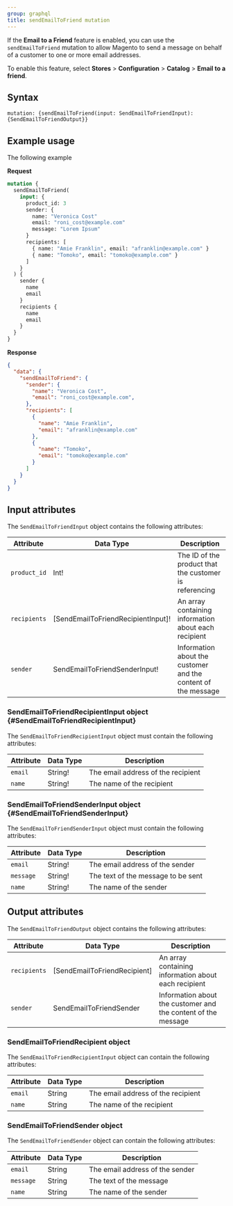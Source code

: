 ```yaml
---
group: graphql
title: sendEmailToFriend mutation
---
```


If the **Email to a Friend** feature is enabled, you can use the `sendEmailToFriend` mutation to allow Magento to send a message on behalf of a customer to one or more email addresses.

To enable this feature, select **Stores** > **Configuration** > **Catalog** > **Email to a friend**.

## Syntax

`mutation: {sendEmailToFriend(input: SendEmailToFriendInput): {SendEmailToFriendOutput}}`

## Example usage

The following example 

**Request**

```graphql
mutation {
  sendEmailToFriend(
    input: {
      product_id: 3
      sender: {
        name: "Veronica Cost"
        email: "roni_cost@example.com"
        message: "Lorem Ipsum"
      }
      recipients: [
        { name: "Amie Franklin", email: "afranklin@example.com" }
        { name: "Tomoko", email: "tomoko@example.com" }
      ]
    }
  ) {
    sender {
      name
      email
    }
    recipients {
      name
      email
    }
  }
}
```

**Response**

```json
{
  "data": {
    "sendEmailToFriend": {
      "sender": {
        "name": "Veronica Cost",
        "email": "roni_cost@example.com",
      },
      "recipients": [
        {
          "name": "Amie Franklin",
          "email": "afranklin@example.com"
        },
        {
          "name": "Tomoko",
          "email": "tomoko@example.com"
        }
      ]
    }
  }
}
```

## Input attributes

The `SendEmailToFriendInput` object contains the following attributes:

Attribute |  Data Type | Description
--- | --- | ---
`product_id` | Int! | The ID of the product that the customer is referencing
`recipients` | [SendEmailToFriendRecipientInput]! | An array containing information about each recipient
`sender` | SendEmailToFriendSenderInput! | Information about the customer and the content of the message

### SendEmailToFriendRecipientInput object {#SendEmailToFriendRecipientInput}

The `SendEmailToFriendRecipientInput` object must contain the following attributes:

Attribute |  Data Type | Description
--- | --- | ---
`email` | String! | The email address of the recipient
`name` | String! | The name of the recipient

### SendEmailToFriendSenderInput object {#SendEmailToFriendSenderInput}

The `SendEmailToFriendSenderInput` object must contain the following attributes:

Attribute |  Data Type | Description
--- | --- | ---
`email` | String! | The email address of the sender
`message` | String! | The text of the message to be sent
`name` | String! | The name of the sender

## Output attributes

The `SendEmailToFriendOutput` object contains the following attributes:

Attribute |  Data Type | Description
--- | --- | ---
`recipients` | [SendEmailToFriendRecipient] | An array containing information about each recipient
`sender` | SendEmailToFriendSender | Information about the customer and the content of the message

### SendEmailToFriendRecipient object

The `SendEmailToFriendRecipientInput` object can contain the following attributes:

Attribute |  Data Type | Description
--- | --- | ---
`email` | String | The email address of the recipient
`name` | String | The name of the recipient

### SendEmailToFriendSender object

The `SendEmailToFriendSender` object can contain the following attributes:

Attribute |  Data Type | Description
--- | --- | ---
`email` | String | The email address of the sender
`message` | String | The text of the message
`name` | String | The name of the sender
